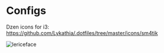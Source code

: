 Configs
=========
Dzen icons for i3:
https://github.com/Lykathia/.dotfiles/tree/master/icons/sm4tik

![lericeface](http://a.pomf.se/bc8fd.png)
